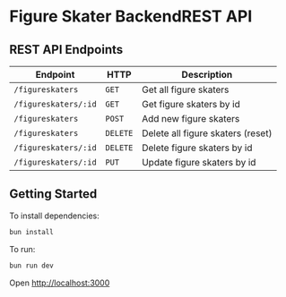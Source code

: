 # Figure Skater BackendREST API

## REST API Endpoints

| Endpoint             | HTTP     | Description                       |
| -------------------- | -------- | --------------------------------- |
| `/figureskaters`     | `GET`    | Get all figure skaters            |
| `/figureskaters/:id` | `GET`    | Get figure skaters by id          |
| `/figureskaters`     | `POST`   | Add new figure skaters            |
| `/figureskaters`     | `DELETE` | Delete all figure skaters (reset) |
| `/figureskaters/:id` | `DELETE` | Delete figure skaters by id       |
| `/figureskaters/:id` | `PUT`    | Update figure skaters by id       |

## Getting Started

To install dependencies:

```sh
bun install
```

To run:

```sh
bun run dev
```

Open <http://localhost:3000>
